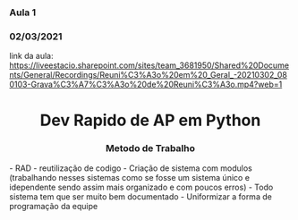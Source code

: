 ### Aula 1
### 02/03/2021

link da aula: https://liveestacio.sharepoint.com/sites/team_3681950/Shared%20Documents/General/Recordings/Reuni%C3%A3o%20em%20_Geral_-20210302_080103-Grava%C3%A7%C3%A3o%20de%20Reuni%C3%A3o.mp4?web=1

<h1 ALIGN="center"> Dev Rapido de AP em Python </h1>
<h3 ALIGN="center"> Metodo de Trabalho </h3>
- RAD
- reutilização de codigo
- Criação de sistema com modulos (trabalhando nesses sistemas como se fosse um sistema único e idependente sendo assim mais organizado e com poucos erros)
- Todo sistema tem que ser muito bem documentado
- Uniformizar a forma de programação da equipe
